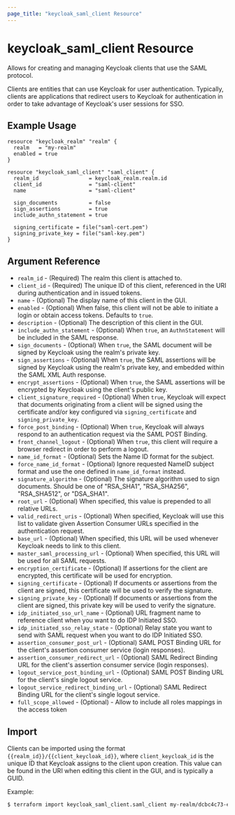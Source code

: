 ```yaml
---
page_title: "keycloak_saml_client Resource"
---
```


# keycloak\_saml\_client Resource

Allows for creating and managing Keycloak clients that use the SAML protocol.

Clients are entities that can use Keycloak for user authentication. Typically, clients are applications that redirect users
to Keycloak for authentication in order to take advantage of Keycloak's user sessions for SSO.

## Example Usage

```hcl
resource "keycloak_realm" "realm" {
  realm   = "my-realm"
  enabled = true
}

resource "keycloak_saml_client" "saml_client" {
  realm_id                = keycloak_realm.realm.id
  client_id               = "saml-client"
  name                    = "saml-client"

  sign_documents          = false
  sign_assertions         = true
  include_authn_statement = true

  signing_certificate = file("saml-cert.pem")
  signing_private_key = file("saml-key.pem")
}
```

## Argument Reference

- `realm_id` - (Required) The realm this client is attached to.
- `client_id` - (Required) The unique ID of this client, referenced in the URI during authentication and in issued tokens.
- `name` - (Optional) The display name of this client in the GUI.
- `enabled` - (Optional) When false, this client will not be able to initiate a login or obtain access tokens. Defaults to `true`.
- `description` - (Optional) The description of this client in the GUI.
- `include_authn_statement` - (Optional) When `true`, an `AuthnStatement` will be included in the SAML response.
- `sign_documents` - (Optional) When `true`, the SAML document will be signed by Keycloak using the realm's private key.
- `sign_assertions` - (Optional) When `true`, the SAML assertions will be signed by Keycloak using the realm's private key, and embedded within the SAML XML Auth response.
- `encrypt_assertions` - (Optional) When `true`, the SAML assertions will be encrypted by Keycloak using the client's public key.
- `client_signature_required` - (Optional) When `true`, Keycloak will expect that documents originating from a client will be signed using the certificate and/or key configured via `signing_certificate` and `signing_private_key`.
- `force_post_binding` - (Optional) When `true`, Keycloak will always respond to an authentication request via the SAML POST Binding.
- `front_channel_logout` - (Optional) When `true`, this client will require a browser redirect in order to perform a logout.
- `name_id_format` - (Optional) Sets the Name ID format for the subject.
- `force_name_id_format` - (Optional) Ignore requested NameID subject format and use the one defined in `name_id_format` instead.
- `signature_algorithm` - (Optional) The signature algorithm used to sign documents. Should be one of "RSA_SHA1", "RSA_SHA256", "RSA_SHA512", or "DSA_SHA1".
- `root_url` - (Optional) When specified, this value is prepended to all relative URLs.
- `valid_redirect_uris` - (Optional) When specified, Keycloak will use this list to validate given Assertion Consumer URLs specified in the authentication request.
- `base_url` - (Optional) When specified, this URL will be used whenever Keycloak needs to link to this client.
- `master_saml_processing_url` - (Optional) When specified, this URL will be used for all SAML requests.
- `encryption_certificate` - (Optional) If assertions for the client are encrypted, this certificate will be used for encryption.
- `signing_certificate` - (Optional) If documents or assertions from the client are signed, this certificate will be used to verify the signature.
- `signing_private_key` - (Optional) If documents or assertions from the client are signed, this private key will be used to verify the signature.
- `idp_initiated_sso_url_name` - (Optional) URL fragment name to reference client when you want to do IDP Initiated SSO.
- `idp_initiated_sso_relay_state` - (Optional) Relay state you want to send with SAML request when you want to do IDP Initiated SSO.
- `assertion_consumer_post_url` - (Optional) SAML POST Binding URL for the client's assertion consumer service (login responses).
- `assertion_consumer_redirect_url` - (Optional) SAML Redirect Binding URL for the client's assertion consumer service (login responses).
- `logout_service_post_binding_url` - (Optional) SAML POST Binding URL for the client's single logout service.
- `logout_service_redirect_binding_url` - (Optional) SAML Redirect Binding URL for the client's single logout service.
- `full_scope_allowed` - (Optional) - Allow to include all roles mappings in the access token

## Import

Clients can be imported using the format `{{realm_id}}/{{client_keycloak_id}}`, where `client_keycloak_id` is the unique ID that Keycloak
assigns to the client upon creation. This value can be found in the URI when editing this client in the GUI, and is typically a GUID.

Example:

```bash
$ terraform import keycloak_saml_client.saml_client my-realm/dcbc4c73-e478-4928-ae2e-d5e420223352
```
